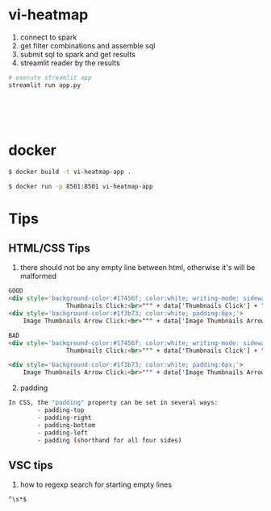 # vi-heatmap


1. connect to spark
2. get filter combinations and assemble sql
3. submit sql to spark and get results
4. streamlit reader by the results


```bash
# execute streamlit app
streamlit run app.py
```

<br><br><br>


# docker
```bash
$ docker build -t vi-heatmap-app .

$ docker run -p 8501:8501 vi-heatmap-app

```


# Tips

## HTML/CSS Tips
1. there should not be any empty line between html, otherwise it's will be malformed
```html
GOOD
<div style='background-color:#17456f; color:white; writing-mode: sideways-lr; text-align:right; padding:10px;'>
                Thumbnails Click:<br>""" + data['Thumbnails Click'] + """</div>
<div style='background-color:#1f3b73; color:white; padding:6px;'>
    Image Thumbnails Arrow Click:<br>""" + data['Image Thumbnails Arrow Click'] + """</div>

BAD
<div style='background-color:#17456f; color:white; writing-mode: sideways-lr; text-align:right; padding:10px;'>
                Thumbnails Click:<br>""" + data['Thumbnails Click'] + """</div>

<div style='background-color:#1f3b73; color:white; padding:6px;'>
    Image Thumbnails Arrow Click:<br>""" + data['Image Thumbnails Arrow Click'] + """</div>
```


2. padding
```bash
In CSS, the "padding" property can be set in several ways:
        - padding-top
        - padding-right
        - padding-bottom
        - padding-left
        - padding (shorthand for all four sides)
```

## VSC tips
1. how to regexp search for starting empty lines
```bash
^\s*$
```